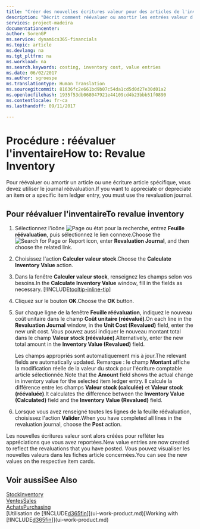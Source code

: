 ```yaml
---
title: "Créer des nouvelles écritures valeur pour des articles de l'inventaire Microsoft Docs"
description: "Décrit comment réévaluer ou amortir les entrées valeur d'un ou de plusieurs articles dans l'inventaire en reportant leur valeur actuelle calculée."
services: project-madeira
documentationcenter: 
author: SorenGP
ms.service: dynamics365-financials
ms.topic: article
ms.devlang: na
ms.tgt_pltfrm: na
ms.workload: na
ms.search.keywords: costing, inventory cost, value entries
ms.date: 06/02/2017
ms.author: sgroespe
ms.translationtype: Human Translation
ms.sourcegitcommit: 81636fc2e661bd9b07c54da1cd5d0d27e30d01a2
ms.openlocfilehash: 1935f53db068047921e44109cd4b23bbb51f0890
ms.contentlocale: fr-ca
ms.lasthandoff: 09/11/2017

---
```

# <a name="how-to-revalue-inventory"></a><span data-ttu-id="5729e-103">Procédure : réévaluer l'inventaire</span><span class="sxs-lookup"><span data-stu-id="5729e-103">How to: Revalue Inventory</span></span>
<span data-ttu-id="5729e-104">Pour réévaluer ou amortir un article ou une écriture article spécifique, vous devez utiliser le journal réévaluation.</span><span class="sxs-lookup"><span data-stu-id="5729e-104">If you want to appreciate or depreciate an item or a specific item ledger entry, you must use the revaluation journal.</span></span>

## <a name="to-revalue-inventory"></a><span data-ttu-id="5729e-105">Pour réévaluer l'inventaire</span><span class="sxs-lookup"><span data-stu-id="5729e-105">To revalue inventory</span></span>
1. <span data-ttu-id="5729e-106">Sélectionnez l'icône ![Page ou état pour la recherche](media/ui-search/search_small.png "icône Page ou état pour la recherche"), entrez **Feuille réévaluation**, puis sélectionnez le lien connexe.</span><span class="sxs-lookup"><span data-stu-id="5729e-106">Choose the ![Search for Page or Report](media/ui-search/search_small.png "Search for Page or Report icon") icon, enter **Revaluation Journal**, and then choose the related link.</span></span>
2. <span data-ttu-id="5729e-107">Choisissez l'action **Calculer valeur stock**.</span><span class="sxs-lookup"><span data-stu-id="5729e-107">Choose the **Calculate Inventory Value** action.</span></span>
3. <span data-ttu-id="5729e-108">Dans la fenêtre **Calculer valeur stock**, renseignez les champs selon vos besoins.</span><span class="sxs-lookup"><span data-stu-id="5729e-108">In the **Calculate Inventory Value** window, fill in the fields as necessary.</span></span> [!INCLUDE[tooltip-inline-tip](includes/tooltip-inline-tip_md.md)]
4. <span data-ttu-id="5729e-109">Cliquez sur le bouton **OK**.</span><span class="sxs-lookup"><span data-stu-id="5729e-109">Choose the **OK** button.</span></span>
5. <span data-ttu-id="5729e-110">Sur chaque ligne de la fenêtre **Feuille réévaluation**, indiquez le nouveau coût unitaire dans le champ **Coût unitaire (réévalué)**.</span><span class="sxs-lookup"><span data-stu-id="5729e-110">On each line in the **Revaluation Journal** window, in the **Unit Cost (Revalued)** field, enter the new unit cost.</span></span> <span data-ttu-id="5729e-111">Vous pouvez aussi indiquer le nouveau montant total dans le champ **Valeur stock (réévaluée)**.</span><span class="sxs-lookup"><span data-stu-id="5729e-111">Alternatively, enter the new total amount in the **Inventory Value (Revalued)** field.</span></span>

    <span data-ttu-id="5729e-112">Les champs appropriés sont automatiquement mis à jour.</span><span class="sxs-lookup"><span data-stu-id="5729e-112">The relevant fields are automatically updated.</span></span> <span data-ttu-id="5729e-113">Remarque : le champ **Montant** affiche la modification réelle de la valeur du stock pour l'écriture comptable article sélectionnée.</span><span class="sxs-lookup"><span data-stu-id="5729e-113">Note that the **Amount** field shows the actual change in inventory value for the selected item ledger entry.</span></span> <span data-ttu-id="5729e-114">Il calcule la différence entre les champs **Valeur stock (calculée)** et **Valeur stock (réévaluée)**.</span><span class="sxs-lookup"><span data-stu-id="5729e-114">It calculates the difference between the **Inventory Value (Calculated)** field and the **Inventory Value (Revalued)** field.</span></span>
6. <span data-ttu-id="5729e-115">Lorsque vous avez renseigné toutes les lignes de la feuille réévaluation, choisissez l'action **Valider**.</span><span class="sxs-lookup"><span data-stu-id="5729e-115">When you have completed all lines in the revaluation journal, choose the **Post** action.</span></span>

<span data-ttu-id="5729e-116">Les nouvelles écritures valeur sont alors créées pour refléter les appréciations que vous avez reportées.</span><span class="sxs-lookup"><span data-stu-id="5729e-116">New value entries are now created to reflect the revaluations that you have posted.</span></span> <span data-ttu-id="5729e-117">Vous pouvez visualiser les nouvelles valeurs dans les fiches article concernées.</span><span class="sxs-lookup"><span data-stu-id="5729e-117">You can see the new values on the respective item cards.</span></span>

## <a name="see-also"></a><span data-ttu-id="5729e-118">Voir aussi</span><span class="sxs-lookup"><span data-stu-id="5729e-118">See Also</span></span>
[<span data-ttu-id="5729e-119">Stock</span><span class="sxs-lookup"><span data-stu-id="5729e-119">Inventory</span></span>](inventory-manage-inventory.md)  
[<span data-ttu-id="5729e-120">Ventes</span><span class="sxs-lookup"><span data-stu-id="5729e-120">Sales</span></span>](sales-manage-sales.md)  
[<span data-ttu-id="5729e-121">Achats</span><span class="sxs-lookup"><span data-stu-id="5729e-121">Purchasing</span></span>](purchasing-manage-purchasing.md)  
<span data-ttu-id="5729e-122">[Utilisation de [!INCLUDE[d365fin](includes/d365fin_md.md)]](ui-work-product.md)</span><span class="sxs-lookup"><span data-stu-id="5729e-122">[Working with [!INCLUDE[d365fin](includes/d365fin_md.md)]](ui-work-product.md)</span></span>

